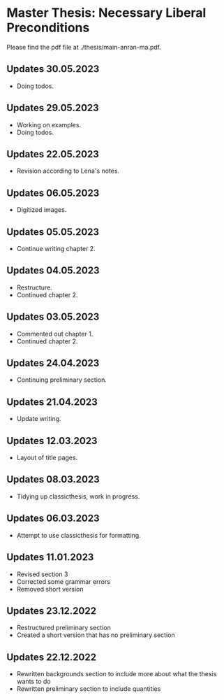 # Master Thesis: Necessary Liberal Preconditions
Please find the pdf file at ./thesis/main-anran-ma.pdf.

## Updates 30.05.2023
- Doing todos. 

## Updates 29.05.2023
- Working on examples. 
- Doing todos. 

## Updates 22.05.2023
- Revision according to Lena's notes.  

## Updates 06.05.2023
- Digitized images. 

## Updates 05.05.2023
- Continue writing chapter 2. 

## Updates 04.05.2023
- Restructure. 
- Continued chapter 2. 

## Updates 03.05.2023
- Commented out chapter 1. 
- Continued chapter 2. 

## Updates 24.04.2023
- Continuing preliminary section. 

## Updates 21.04.2023
- Update writing. 

## Updates 12.03.2023
- Layout of title pages.

## Updates 08.03.2023
- Tidying up classicthesis, work in progress.

## Updates 06.03.2023
- Attempt to use classicthesis for formatting.

## Updates 11.01.2023
- Revised section 3
- Corrected some grammar errors
- Removed short version

## Updates 23.12.2022
- Restructured preliminary section
- Created a short version that has no preliminary section

## Updates 22.12.2022
- Rewritten backgrounds section to include more about what the thesis wants to do
- Rewritten preliminary section to include quantities
